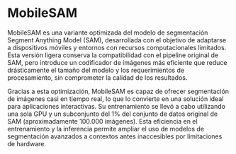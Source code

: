 # MobileSAM

MobileSAM es una variante optimizada del modelo de segmentación Segment Anything Model (SAM), desarrollada con el objetivo de adaptarse a dispositivos móviles y entornos con recursos computacionales limitados. Esta versión ligera conserva la compatibilidad con el pipeline original de SAM, pero introduce un codificador de imágenes más eficiente que reduce drásticamente el tamaño del modelo y los requerimientos de procesamiento, sin comprometer la calidad de los resultados.

Gracias a esta optimización, MobileSAM es capaz de ofrecer segmentación de imágenes casi en tiempo real, lo que lo convierte en una solución ideal para aplicaciones interactivas. Su entrenamiento se llevó a cabo utilizando una sola GPU y un subconjunto del 1% del conjunto de datos original de SAM (aproximadamente 100.000 imágenes). Esta eficiencia en el entrenamiento y la inferencia permite ampliar el uso de modelos de segmentación avanzados a contextos antes inaccesibles por limitaciones de hardware.
